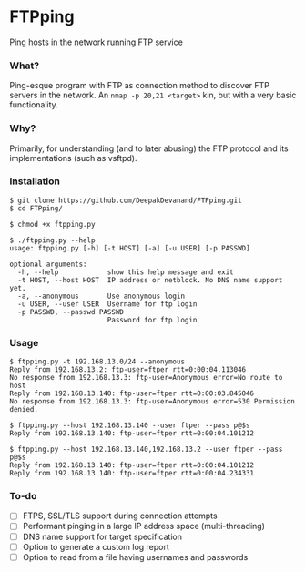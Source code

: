 # FTPping

Ping hosts in the network running FTP service


### What?

Ping-esque program with FTP as connection method to discover FTP servers in the network. An `nmap -p 20,21 <target>` kin, but with a very basic functionality.


### Why?

Primarily, for understanding (and to later abusing) the FTP protocol and its implementations (such as vsftpd).


### Installation

```
$ git clone https://github.com/DeepakDevanand/FTPping.git
$ cd FTPping/

$ chmod +x ftpping.py

$ ./ftpping.py --help
usage: ftpping.py [-h] [-t HOST] [-a] [-u USER] [-p PASSWD]

optional arguments:
  -h, --help            show this help message and exit
  -t HOST, --host HOST  IP address or netblock. No DNS name support yet.
  -a, --anonymous       Use anonymous login
  -u USER, --user USER  Username for ftp login
  -p PASSWD, --passwd PASSWD
                        Password for ftp login
```

### Usage

```
$ ftpping.py -t 192.168.13.0/24 --anonymous
Reply from 192.168.13.2: ftp-user=ftper rtt=0:00:04.113046
No response from 192.168.13.3: ftp-user=Anonymous error=No route to host
Reply from 192.168.13.140: ftp-user=ftper rtt=0:00:03.845046
No response from 192.168.13.3: ftp-user=Anonymous error=530 Permission denied.
```

```
$ ftpping.py --host 192.168.13.140 --user ftper --pass p@$s
Reply from 192.168.13.140: ftp-user=ftper rtt=0:00:04.101212
```

```
$ ftpping.py --host 192.168.13.140,192.168.13.2 --user ftper --pass p@$s
Reply from 192.168.13.140: ftp-user=ftper rtt=0:00:04.101212
Reply from 192.168.13.140: ftp-user=ftper rtt=0:00:04.234331
```

### To-do

- [ ] FTPS, SSL/TLS support during connection attempts
- [ ] Performant pinging in a large IP address space (multi-threading)
- [ ] DNS name support for target specification
- [ ] Option to generate a custom log report
- [ ] Option to read from a file having usernames and passwords

